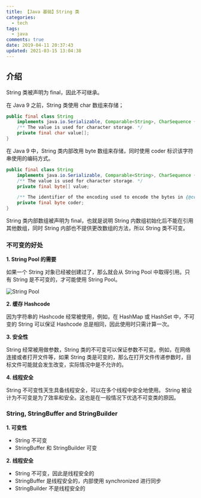 ```yaml
---
title: 【Java 基础】String 类
categories:
  - tech
tags:
  - java
comments: true
date: 2019-04-11 20:37:43
updated: 2021-03-15 13:04:38
---
```

## 介绍
String 类被声明为 final，因此不可继承。

在 Java 9 之前，String 类使用 char 数组来存储；

```java
public final class String
    implements java.io.Serializable, Comparable<String>, CharSequence {
    /** The value is used for character storage. */
    private final char value[];
}
```

在 Java 9 中，String 类内部改用 byte 数组来存储，同时使用 coder 标识该字符串使用的编码方式。

<!-- more -->

```java
public final class String
    implements java.io.Serializable, Comparable<String>, CharSequence {
    /** The value is used for character storage. */
    private final byte[] value;

    /** The identifier of the encoding used to encode the bytes in {@code value}. */
    private final byte coder;
}
```

String 类内部数组被声明为 final，也就是说明 String 内数组初始化后不能在引用其他数组，同时 String 内部也不提供更改数组的方法，所以 String 类不可变。

### 不可变的好处

**1. String Pool 的需要**

如果一个 String 对象已经被创建过了，那么就会从 String Pool 中取得引用。只有 String 是不可变的，才可能使用 String Pool。

![String Pool](https://img-blog.csdnimg.cn/img_convert/bf841e5af9dc963a0973f602dfff0a70.png)

**2. 缓存 Hashcode**

因为字符串的 Hashcode 经常被使用，例如，在 HashMap 或 HashSet 中，不可变的 String 可以保证 Hashcode 总是相同，因此使用时只需计算一次。

**3. 安全性**

String 经常被用做参数，String 类的不可变可以保证参数不可变。例如，在网络连接或者打开文件等，如果 String 类是可变的，那么在打开文件传递参数时，目标文件可能就会发生改变，实际情况中是不允许的。

**4. 线程安全**

String 不可变性天生具备线程安全，可以在多个线程中安全地使用。 String 被设计为不可变是为了效率和安全。这也是在一般情况下优选不可变类的原因。

### String, StringBuffer and StringBuilder

**1. 可变性** 

- String 不可变
- StringBuffer 和 StringBuilder 可变

**2. 线程安全** 

- String 不可变，因此是线程安全的
- StringBuffer 是线程安全的，内部使用 synchronized 进行同步
- StringBuilder 不是线程安全的